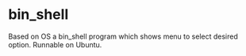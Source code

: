 # bin_shell
Based on OS a bin_shell program which shows menu to select desired option. Runnable  on Ubuntu.
